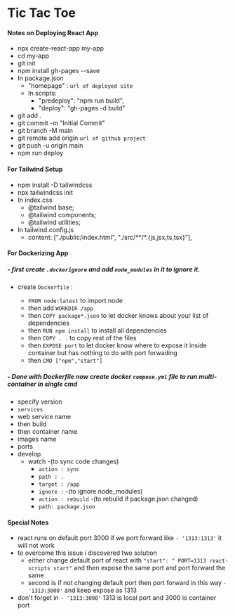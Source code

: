 # Tic Tac Toe

#### Notes on Deploying React App

- npx create-react-app my-app
- cd my-app
- git init
- npm install gh-pages --save
- In package.json
  - "homepage" : `url of deployed site`
  - In scripts:
    - "predeploy": "npm run build",
    - "deploy": "gh-pages -d build"
- git add .
- git commit -m "Initial Commit"
- git branch -M main
- git remote add origin `url of github project`
- git push -u origin main
- npm run deploy

#### For Tailwind Setup

- npm install -D tailwindcss
- npx tailwindcss init
- In index.css
  - @tailwind base;
  - @tailwind components;
  - @tailwind utilities;
- In tailwind.config.js
  - content: ["./public/index.html", "./src/**/*.{js,jsx,ts,tsx}"],

#### For Dockerizing App

##### - first create `.dockerignore` and add `node_modules` in it to ignore it.

- create `Dockerfile` :

  - `FROM node:latest` to import node
  - then add `WORKDIR /app`
  - then `COPY package*.json` to let docker knows about your list of dependencies
  - then `RUN npm install` to install all dependencies
  - then `COPY . .` to copy rest of the files
  - then `EXPOSE port` to let docker know where to expose it inside container but has nothing to do with port forwading
  - then `CMD ["npm","start"]`

##### - Done with Dockerfile now create docker `compose.yml` file to run multi-container in single cmd

- specify version
- `services`
- web service name
- then build
- then container name
- images name
- ports
- develop
  - watch -(to sync code changes)
    - `action : sync`
    - `path : .`
    - `target : /app`
    - `ignore :` -(to ignore node_modules)
    - `action : rebuild` -(to rebuild if package.json changed)
    - `path: package.json`

#### Special Notes

- react runs on default port 3000 if we port forward like `- '1313:1313'` it will not work
- to overcome this issue i discovered two solution
  - either change default port of react with `"start": " PORT=1313 react-scripts start"` and then expose the same port and port forward the same
  - second is if not changing default port then port forward in this way `- '1313:3000'` and keep expose as 1313
- don't forget in `- '1313:3000'` 1313 is local port and 3000 is container port
